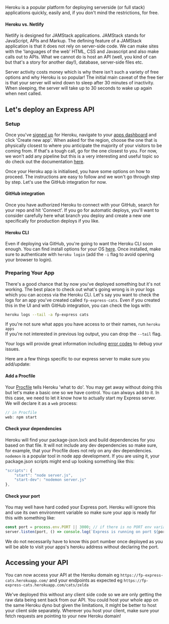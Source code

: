 Heroku is a popular platform for deploying serverside (or full stack) applications quickly, easily and, if you don't mind the restrictions, for free.

#### Heroku vs. Netlify
Netlify is designed for JAMStack applications. JAMStack stands for JavaScript, APIs and Markup. The defining feature of a JAMStack application is that it does not rely on server-side code. We can make sites with the 'languages of the web' HTML, CSS and Javascript and also make calls out to APIs. What we cannot do is host an API (well, you kind of can but that's a story for another day!), database, server-side files etc.

Server activity costs money which is why there isn't such a variety of free options and why Heroku is so popular! The initial main caveat of the free tier is that your server will wind down to sleep after 30 minutes of inactivity. When sleeping, the server will take up to 30 seconds to wake up again when next called.

## Let's deploy an Express API
### Setup 
Once you've [signed up](https://signup.heroku.com/) for Heroku, navigate to your [apps dashboard](https://dashboard.heroku.com/apps) and click 'Create new app'. When asked for the region, choose the one that is physically closest to where you anticipate the majority of your visitors to be coming from. If that's a tough call, go for the one closest to you. For now, we won't add any pipeline but this is a very interesting and useful topic so do check out the documentation [here](https://devcenter.heroku.com/articles/pipelines).

Once your Heroku app is initialised, you have some options on how to proceed. The instructions are easy to follow and we won't go through step by step. Let's use the GitHub integration for now.

#### GitHub integration
Once you have authorized Heroku to connect with your GitHub, search for your repo and hit 'Connect'. If you go for automatic deploys, you'll want to consider carefully here what branch you deploy and create a new one specifically for production deploys if you like.

#### Heroku CLI
Even if deploying via GitHub, you're going to want the Heroku CLI soon enough. You can find install options for your OS [here](https://devcenter.heroku.com/articles/heroku-cli). Once installed, make sure to authenticate with `heroku login` (add the `-i` flag to avoid opening your browser to login).

### Preparing Your App
There's a good chance that by now you've deployed something but it's not working. The best place to check out what's going wrong is in your logs which you can access via the Heroku CLI. Let's say you want to check the logs for an app you've created called `fp-express-cats`. Even if you created this in the UI and with GitHub integration, you can check the logs with:
```bash
heroku logs --tail -a fp-express cats
```
If you're not sure what apps you have access to or their names, run `heroku apps` \
If you're not interested in previous log output, you can drop the `--tail` flag.

Your logs will provide great information including [error codes](https://devcenter.heroku.com/articles/error-codes) to debug your issues.

Here are a few things specific to our express server to make sure you add/update:

#### Add a Procfile
Your [Procfile](https://devcenter.heroku.com/articles/procfile) tells Heroku 'what to do'. You may get away without doing this but let's make a basic one so we have control. You can always add to it. In this case, we need to let it know how to actually start my Express server. We will declare it as a `web` process:
``` js
// in Procfile
web: npm start
```

#### Check your dependencies
Heroku will find your package-json.lock and build dependencies for you based on that file. It will not include any dev dependencies so make sure, for example, that your Procfile does not rely on any dev dependencies. `nodemon` is a popular tool in node app development. If you are using it, your package.json scripts might end up looking something like this:
```js
"scripts": {
    "start": "node server.js",
    "start-dev": "nodemon server.js"
},
```

#### Check your port
You may well have hard coded your Express port. Heroku will ignore this and use its own environment variable so make sure your app is ready for this with something like:
```js
const port = process.env.PORT || 3000; // if there is no PORT env variable, 3000 will be used
server.listen(port, () => console.log(`Express is running on port ${port}`))
```
We do not necessarily have to know this port number once deployed as you will be able to visit your apps's heroku address without declaring the port.


## Accessing your API
You can now access your API at the Heroku domain eg `https://fp-express-cats.herokuapp.com/` and your endpoints as expected eg `https://fp-express-cats.herokuapp.com/cats/zelda` 

We've deployed this without any client side code so we are only getting the raw data being sent back from our API. You could host your whole app on the same Heroku dyno but given the limitations, it might be better to host your client side separately. Wherever you host your client, make sure your fetch requests are pointing to your new Heroku domain!